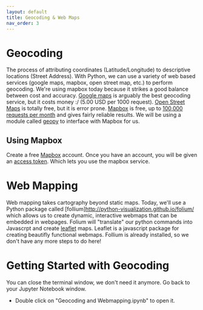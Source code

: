 ```yaml
---
layout: default
title: Geocoding & Web Maps
nav_order: 3
---
```


# Geocoding

The process of attributing coordinates (Latitude/Longitude) to descriptive locations (Street Address).  With Python, we can use a variety of web based services (google maps, mapbox, open street map, etc.) to perform geocoding.  We're using mapbox today because it strikes a good balance between cost and accuracy.  [Google maps](https://developers.google.com/maps/documentation/geocoding/overview) is arguably the best geocoding service, but it costs money :/ (5.00 USD per 1000 request).  [Open Street Maps](https://osmnames.org/) is totally free, but it is error prone. [Mapbox](https://docs.mapbox.com/api/search/geocoding/) is free, up to [100,000 requests per month](https://www.mapbox.com/pricing/#geocode) and gives fairly reliable results.  We will be using a module called [geopy](https://geopy.readthedocs.io/en/stable/) to interface with Mapbox for us.

## Using Mapbox

Create a free [Mapbox](https://mapbox.com) account.  Once you have an account, you will be given an [access token](https://account.mapbox.com/access-tokens/).  Which lets you use the mapbox service.  

# Web Mapping

Web mapping takes cartography beyond static maps.  Today, we'll use a Python package called [follium]http://python-visualization.github.io/folium/ which allows us to create dynamic, interactive webmaps that can be embedded in webpages.  Folium will "translate" our python commands into Javascrpt and create [leaflet](https://leafletjs.com/) maps.  Leaflet is a javascript package for creating beautifly functional webmaps.   Follium is already installed, so we don't have any more steps to do here!

# Getting Started with Geocoding

You can close the terminal window, we don't need it anymore.  Go back to your Jupyter Notebook window.
* Double click on "Geocoding and Webmapping.ipynb" to open it.

